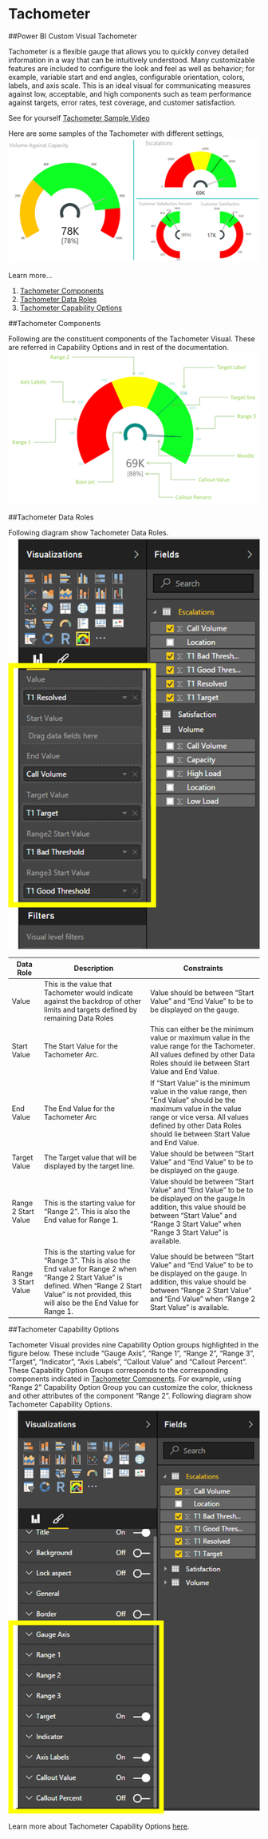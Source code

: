 
# Tachometer
##Power BI Custom Visual Tachometer

Tachometer is a flexible gauge that allows you to quickly convey detailed information in a way that can be intuitively understood. Many customizable features are included to configure the look and feel as well as behavior; for example, variable start and end angles, configurable orientation, colors, labels, and axis scale.
This is an ideal visual for communicating measures against low,  acceptable, and high components such as team performance against targets, error rates, test coverage, and customer satisfaction.
 
See for yourself [Tachometer Sample Video](https://www.youtube.com/watch?v=C3OXdETbS9o)

Here are some samples of the Tachometer with different settings, 
![](images/ScreenshotBase.png)

Learn more...

1. [Tachometer Components](README.md#tachometer-components)
2. [Tachometer Data Roles](README.md#tachometer-data-roles)
3. [Tachometer Capability Options](README.md#tachometer-capability-pptions)

##Tachometer Components

Following are the constituent components of the Tachometer Visual. These are referred in Capability Options and in rest of the documentation.
![](images/TachometerComponents.png)

##Tachometer Data Roles

Following diagram show Tachometer Data Roles.
![](images/TachometerDataRoles.png)

|Data Role|Description|Constraints|
|---|---|---|
|Value| This is the value that Tachometer would indicate against the backdrop of other limits and targets defined by remaining Data Roles |Value should be between “Start Value” and “End Value” to be to be displayed on the gauge.|
|Start Value|The Start Value for the Tachometer Arc.|This can either be the minimum value or maximum value in the value range for the Tachometer. All values defined by other Data Roles should lie between Start Value and End Value.|
|End Value|The End Value for the Tachometer Arc|If “Start Value” is the minimum value in the value range, then “End Value” should be the maximum value in the value range or vice versa. All values defined by other Data Roles should lie between Start Value and End Value.|
|Target Value|The Target value that will be displayed by the target line.|Value should be between “Start Value” and “End Value” to be to be displayed on the gauge.|
|Range 2 Start Value|This is the starting value for “Range 2”. This is also the End value for Range 1.|Value should be between “Start Value” and “End Value” to be to be displayed on the gauge.In addition, this value should be between “Start Value” and “Range 3 Start Value” when “Range 3 Start Value” is available.|
|Range 3 Start Value|This is the starting value for “Range 3”. This is also the End value for Range 2 when “Range 2 Start Value” is defined. When “Range 2 Start Value” is not provided, this will also be the End Value for Range 1.|Value should be between “Start Value” and “End Value” to be to be displayed on the gauge. In addition, this value should be between “Range 2 Start Value” and “End Value” when “Range 2 Start Value” is available.|

##Tachometer Capability Options

Tachometer Visual provides nine Capability Option groups highlighted in the figure below. These include “Gauge Axis”, “Range 1”, “Range 2”, “Range 3”, “Target”, “Indicator”, “Axis Labels”, “Callout Value” and “Callout Percent”. These Capability Option Groups corresponds to the corresponding components indicated in [Tachometer Components](README.md#tachometer-components). For example, using “Range 2” Capability Option Group you can customize the color, thickness and other attributes of the component “Range 2”. 
Following diagram show Tachometer Capability Options.
![](images/TachometerCapabilityOptions.png)

Learn more about Tachometer Capability Options [here](README.md#Tachometer-Capability-Options).

